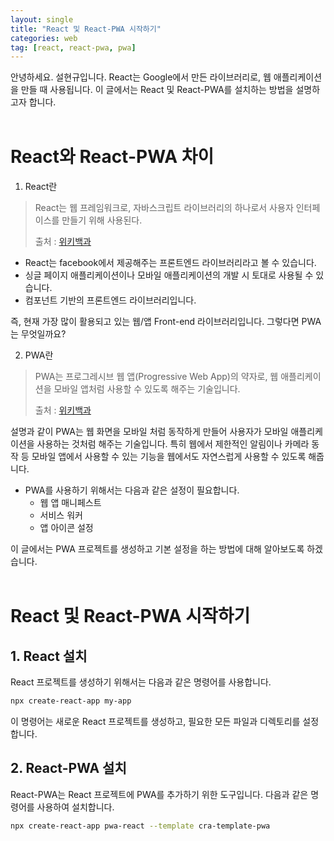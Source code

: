 ```yaml
---
layout: single
title: "React 및 React-PWA 시작하기"
categories: web
tag: [react, react-pwa, pwa]
---
```


안녕하세요. 설현규입니다.
React는 Google에서 만든 라이브러리로, 웹 애플리케이션을 만들 때 사용됩니다.
이 글에서는 React 및 React-PWA를 설치하는 방법을 설명하고자 합니다.
<br>
<br>

# React와 React-PWA 차이

1. React란

> React는 웹 프레임워크로, 자바스크립트 라이브러리의 하나로서 사용자 인터페이스를 만들기 위해 사용된다.
>
> 출처 : [위키백과](https://ko.wikipedia.org/wiki/React)

- React는 facebook에서 제공해주는 프론트엔드 라이브러리라고 볼 수 있습니다.
- 싱글 페이지 애플리케이션이나 모바일 애플리케이션의 개발 시 토대로 사용될 수 있습니다.
- 컴포넌트 기반의 프론트엔드 라이브러리입니다.

즉, 현재 가장 많이 활용되고 있는 웹/앱 Front-end 라이브러리입니다.
그렇다면 PWA는 무엇일까요?

2. PWA란

> PWA는 프로그레시브 웹 앱(Progressive Web App)의 약자로, 웹 애플리케이션을 모바일 앱처럼 사용할 수 있도록 해주는 기술입니다.
>
> 출처 : [위키백과](https://ko.wikipedia.org/wiki/PWA)

설명과 같이 PWA는 웹 화면을 모바일 처럼 동작하게 만들어 사용자가 모바일 애플리케이션을 사용하는 것처럼 해주는 기술입니다.
특히 웹에서 제한적인 알림이나 카메라 동작 등 모바일 앱에서 사용할 수 있는 기능을 웹에서도 자연스럽게 사용할 수 있도록 해줍니다.

- PWA를 사용하기 위해서는 다음과 같은 설정이 필요합니다.
  - 웹 앱 매니페스트
  - 서비스 워커
  - 앱 아이콘 설정

이 글에서는 PWA 프로젝트를 생성하고 기본 설정을 하는 방법에 대해 알아보도록 하겠습니다.
<br>
<br>

# React 및 React-PWA 시작하기

## 1. React 설치

React 프로젝트를 생성하기 위해서는 다음과 같은 명령어를 사용합니다.

```bash
npx create-react-app my-app
```

이 명령어는 새로운 React 프로젝트를 생성하고, 필요한 모든 파일과 디렉토리를 설정합니다.

## 2. React-PWA 설치

React-PWA는 React 프로젝트에 PWA를 추가하기 위한 도구입니다. 다음과 같은 명령어를 사용하여 설치합니다.

```bash
npx create-react-app pwa-react --template cra-template-pwa
```
